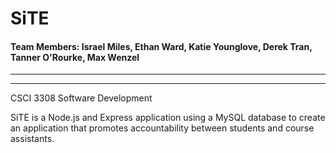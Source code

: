 # SiTE
#### Team Members: Israel Miles, Ethan Ward, Katie Younglove, Derek Tran, Tanner O'Rourke, Max Wenzel

***
***
CSCI 3308 Software Development

SiTE is a Node.js and Express application using a MySQL database to create an application that promotes accountability between students and course assistants.
